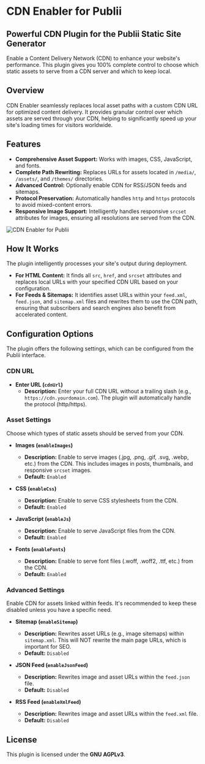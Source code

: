 # CDN Enabler for Publii


## Powerful CDN Plugin for the Publii Static Site Generator

Enable a Content Delivery Network (CDN) to enhance your website's performance. This plugin gives you 100% complete control to choose which static assets to serve from a CDN server and which to keep local.

## Overview

CDN Enabler seamlessly replaces local asset paths with a custom CDN URL for optimized content delivery. It provides granular control over which assets are served through your CDN, helping to significantly speed up your site's loading times for visitors worldwide.

## Features

*   **Comprehensive Asset Support:** Works with images, CSS, JavaScript, and fonts.
*   **Complete Path Rewriting:** Replaces URLs for assets located in `/media/`, `/assets/`, and `/themes/` directories.
*   **Advanced Control:** Optionally enable CDN for RSS/JSON feeds and sitemaps.
*   **Protocol Preservation:** Automatically handles `http` and `https` protocols to avoid mixed-content errors.
*   **Responsive Image Support:** Intelligently handles responsive `srcset` attributes for images, ensuring all resolutions are served from the CDN.

![CDN Enabler for Publii](https://cdn.jsdelivr.net/gh/vivek-kumar-poddar/cdn-enabler-publii@main/assets/cdn-enabler-plugin-publii.png)

## How It Works

The plugin intelligently processes your site's output during deployment.

*   **For HTML Content:** It finds all `src`, `href`, and `srcset` attributes and replaces local URLs with your specified CDN URL based on your configuration.
*   **For Feeds & Sitemaps:** It identifies asset URLs within your `feed.xml`, `feed.json`, and `sitemap.xml` files and rewrites them to use the CDN path, ensuring that subscribers and search engines also benefit from accelerated content.

## Configuration Options

The plugin offers the following settings, which can be configured from the Publii interface.

### CDN URL

*   **Enter URL (`cdnUrl`)**
    *   **Description:** Enter your full CDN URL without a trailing slash (e.g., `https://cdn.yourdomain.com`). The plugin will automatically handle the protocol (http/https).

### Asset Settings

Choose which types of static assets should be served from your CDN.

*   **Images (`enableImages`)**
    *   **Description:** Enable to serve images (.jpg, .png, .gif, .svg, .webp, etc.) from the CDN. This includes images in posts, thumbnails, and responsive `srcset` images.
    *   **Default:** `Enabled`

*   **CSS (`enableCss`)**
    *   **Description:** Enable to serve CSS stylesheets from the CDN.
    *   **Default:** `Enabled`

*   **JavaScript (`enableJs`)**
    *   **Description:** Enable to serve JavaScript files from the CDN.
    *   **Default:** `Enabled`

*   **Fonts (`enableFonts`)**
    *   **Description:** Enable to serve font files (.woff, .woff2, .ttf, etc.) from the CDN.
    *   **Default:** `Enabled`

### Advanced Settings

Enable CDN for assets linked within feeds. It's recommended to keep these disabled unless you have a specific need.

*   **Sitemap (`enableSitemap`)**
    *   **Description:** Rewrites asset URLs (e.g., image sitemaps) within `sitemap.xml`. This will NOT rewrite the main page URLs, which is important for SEO.
    *   **Default:** `Disabled`

*   **JSON Feed (`enableJsonFeed`)**
    *   **Description:** Rewrites image and asset URLs within the `feed.json` file.
    *   **Default:** `Disabled`

*   **RSS Feed (`enableXmlFeed`)**
    *   **Description:** Rewrites image and asset URLs within the `feed.xml` file.
    *   **Default:** `Disabled`

## License

This plugin is licensed under the **GNU AGPLv3**.
